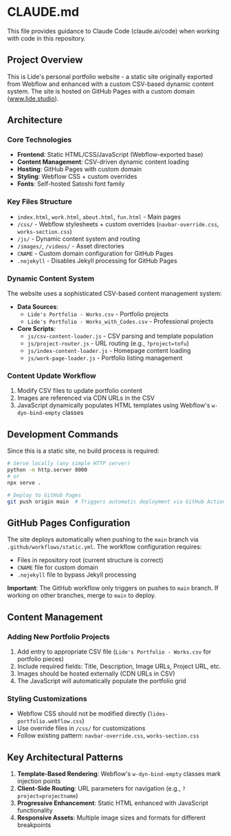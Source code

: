 # CLAUDE.md

This file provides guidance to Claude Code (claude.ai/code) when working with code in this repository.

## Project Overview

This is Lide's personal portfolio website - a static site originally exported from Webflow and enhanced with a custom CSV-based dynamic content system. The site is hosted on GitHub Pages with a custom domain (www.lide.studio).

## Architecture

### Core Technologies
- **Frontend**: Static HTML/CSS/JavaScript (Webflow-exported base)
- **Content Management**: CSV-driven dynamic content loading
- **Hosting**: GitHub Pages with custom domain
- **Styling**: Webflow CSS + custom overrides
- **Fonts**: Self-hosted Satoshi font family

### Key Files Structure
- `index.html`, `work.html`, `about.html`, `fun.html` - Main pages
- `/css/` - Webflow stylesheets + custom overrides (`navbar-override.css`, `works-section.css`)
- `/js/` - Dynamic content system and routing
- `/images/`, `/videos/` - Asset directories
- `CNAME` - Custom domain configuration for GitHub Pages
- `.nojekyll` - Disables Jekyll processing for GitHub Pages

### Dynamic Content System
The website uses a sophisticated CSV-based content management system:

- **Data Sources**: 
  - `Lide's Portfolio - Works.csv` - Portfolio projects
  - `Lide's Portfolio - Works_with_Codes.csv` - Professional projects
- **Core Scripts**:
  - `js/csv-content-loader.js` - CSV parsing and template population
  - `js/project-router.js` - URL routing (e.g., `?project=tofu`)
  - `js/index-content-loader.js` - Homepage content loading
  - `js/work-page-loader.js` - Portfolio listing management

### Content Update Workflow
1. Modify CSV files to update portfolio content
2. Images are referenced via CDN URLs in the CSV
3. JavaScript dynamically populates HTML templates using Webflow's `w-dyn-bind-empty` classes

## Development Commands

Since this is a static site, no build process is required:

```bash
# Serve locally (any simple HTTP server)
python -m http.server 8000
# or
npx serve .

# Deploy to GitHub Pages
git push origin main  # Triggers automatic deployment via GitHub Actions
```

## GitHub Pages Configuration

The site deploys automatically when pushing to the `main` branch via `.github/workflows/static.yml`. The workflow configuration requires:
- Files in repository root (current structure is correct)
- `CNAME` file for custom domain
- `.nojekyll` file to bypass Jekyll processing

**Important**: The GitHub workflow only triggers on pushes to `main` branch. If working on other branches, merge to `main` to deploy.

## Content Management

### Adding New Portfolio Projects
1. Add entry to appropriate CSV file (`Lide's Portfolio - Works.csv` for portfolio pieces)
2. Include required fields: Title, Description, Image URLs, Project URL, etc.
3. Images should be hosted externally (CDN URLs in CSV)
4. The JavaScript will automatically populate the portfolio grid

### Styling Customizations
- Webflow CSS should not be modified directly (`lides-portfolio.webflow.css`)
- Use override files in `/css/` for customizations
- Follow existing pattern: `navbar-override.css`, `works-section.css`

## Key Architectural Patterns

1. **Template-Based Rendering**: Webflow's `w-dyn-bind-empty` classes mark injection points
2. **Client-Side Routing**: URL parameters for navigation (e.g., `?project=projectname`)
3. **Progressive Enhancement**: Static HTML enhanced with JavaScript functionality
4. **Responsive Assets**: Multiple image sizes and formats for different breakpoints